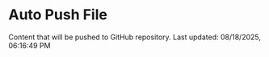 # Auto Push File

Content that will be pushed to GitHub repository.
Last updated: 08/18/2025, 06:16:49 PM